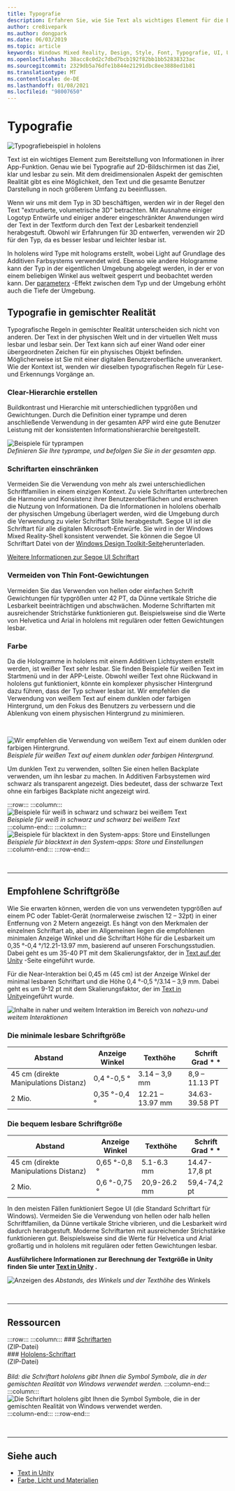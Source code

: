 ```yaml
---
title: Typografie
description: Erfahren Sie, wie Sie Text als wichtiges Element für die Bereitstellung von Informationen in ihrer gemischten Realität-App entwerfen und implementieren.
author: cre8ivepark
ms.author: dongpark
ms.date: 06/03/2019
ms.topic: article
keywords: Windows Mixed Reality, Design, Style, Font, Typografie, UI, UX, Text, Mixed Reality-Headset, Windows Mixed Reality-Headset, Virtual Reality-Headset, hololens
ms.openlocfilehash: 38acc8c0d2c7dbd7bcb192f82bb1bb52838323ac
ms.sourcegitcommit: 2329db5a76dfe1b844e21291dbc8ee3888ed1b81
ms.translationtype: MT
ms.contentlocale: de-DE
ms.lasthandoff: 01/08/2021
ms.locfileid: "98007650"
---
```

# <a name="typography"></a>Typografie

![Typografiebeispiel in hololens](images/typography-cover.png)<br>


Text ist ein wichtiges Element zum Bereitstellung von Informationen in ihrer App-Funktion. Genau wie bei Typografie auf 2D-Bildschirmen ist das Ziel, klar und lesbar zu sein. Mit dem dreidimensionalen Aspekt der gemischten Realität gibt es eine Möglichkeit, den Text und die gesamte Benutzer Darstellung in noch größerem Umfang zu beeinflussen.

Wenn wir uns mit dem Typ in 3D beschäftigen, werden wir in der Regel den Text "extrudierte, volumetrische 3D" betrachten. Mit Ausnahme einiger Logotyp Entwürfe und einiger anderer eingeschränkter Anwendungen wird der Text in der Textform durch den Text der Lesbarkeit tendenziell herabgestuft. Obwohl wir Erfahrungen für 3D entwerfen, verwenden wir 2D für den Typ, da es besser lesbar und leichter lesbar ist.

In hololens wird Type mit holograms erstellt, wobei Light auf Grundlage des Additiven Farbsystems verwendet wird. Ebenso wie andere Hologramme kann der Typ in der eigentlichen Umgebung abgelegt werden, in der er von einem beliebigen Winkel aus weltweit gesperrt und beobachtet werden kann. Der [parameterx](https://en.wikipedia.org/wiki/Parallax) -Effekt zwischen dem Typ und der Umgebung erhöht auch die Tiefe der Umgebung.

## <a name="typography-in-mixed-reality"></a>Typografie in gemischter Realität

Typografische Regeln in gemischter Realität unterscheiden sich nicht von anderen. Der Text in der physischen Welt und in der virtuellen Welt muss lesbar und lesbar sein. Der Text kann sich auf einer Wand oder einer übergeordneten Zeichen für ein physisches Objekt befinden. Möglicherweise ist Sie mit einer digitalen Benutzeroberfläche unverankert. Wie der Kontext ist, wenden wir dieselben typografischen Regeln für Lese-und Erkennungs Vorgänge an.

### <a name="create-clear-hierarchy"></a>Clear-Hierarchie erstellen

Buildkontrast und Hierarchie mit unterschiedlichen typgrößen und Gewichtungen. Durch die Definition einer typrampe und deren anschließende Verwendung in der gesamten APP wird eine gute Benutzer Leistung mit der konsistenten Informationshierarchie bereitgestellt.

![Beispiele für typrampen](images/typography-ramp-1000px.jpg)<br>
*Definieren Sie Ihre typrampe, und befolgen Sie Sie in der gesamten app.*

### <a name="limit-your-fonts"></a>Schriftarten einschränken

Vermeiden Sie die Verwendung von mehr als zwei unterschiedlichen Schriftfamilien in einem einzigen Kontext. Zu viele Schriftarten unterbrechen die Harmonie und Konsistenz ihrer Benutzeroberflächen und erschweren die Nutzung von Informationen. Da die Informationen in hololens oberhalb der physischen Umgebung überlagert werden, wird die Umgebung durch die Verwendung zu vieler Schriftart Stile herabgestuft. Segoe UI ist die Schriftart für alle digitalen Microsoft-Entwürfe. Sie wird in der Windows Mixed Reality-Shell konsistent verwendet. Sie können die Segoe UI Schriftart Datei von der [Windows Design Toolkit-Seite](https://docs.microsoft.com/windows/uwp/design-downloads/)herunterladen.

[Weitere Informationen zur Segoe UI Schriftart](https://docs.microsoft.com/windows/uwp/design/style/typography)

### <a name="avoid-thin-font-weights"></a>Vermeiden von Thin Font-Gewichtungen

Vermeiden Sie das Verwenden von hellen oder einfachen Schrift Gewichtungen für typgrößen unter 42 PT, da Dünne vertikale Striche die Lesbarkeit beeinträchtigen und abschwächen. Moderne Schriftarten mit ausreichender Strichstärke funktionieren gut. Beispielsweise sind die Werte von Helvetica und Arial in hololens mit regulären oder fetten Gewichtungen lesbar.

### <a name="color"></a>Farbe

Da die Hologramme in hololens mit einem Additiven Lichtsystem erstellt werden, ist weißer Text sehr lesbar. Sie finden Beispiele für weißen Text im Startmenü und in der APP-Leiste. Obwohl weißer Text ohne Rückwand in hololens gut funktioniert, könnte ein komplexer physischer Hintergrund dazu führen, dass der Typ schwer lesbar ist. Wir empfehlen die Verwendung von weißem Text auf einem dunklen oder farbigen Hintergrund, um den Fokus des Benutzers zu verbessern und die Ablenkung von einem physischen Hintergrund zu minimieren.

<br>


![Wir empfehlen die Verwendung von weißem Text auf einem dunklen oder farbigen Hintergrund. ](images/typography-whiteonblack2-1000px.jpg)
 *Beispiele für weißen Text auf einem dunklen oder farbigen Hintergrund.*
<br>

Um dunklen Text zu verwenden, sollten Sie einen hellen Backplate verwenden, um ihn lesbar zu machen. In Additiven Farbsystemen wird schwarz als transparent angezeigt. Dies bedeutet, dass der schwarze Text ohne ein farbiges Backplate nicht angezeigt wird.

:::row:::
    :::column:::
        ![Beispiele für weiß in schwarz und schwarz bei weißem Text](images/typography-whiteonblack.png)<br>
        *Beispiele für weiß in schwarz und schwarz bei weißem Text*<br>
    :::column-end:::
    :::column:::
        ![Beispiele für blacktext in den System-apps: Store und Einstellungen](images/640px-typography-blackonwhite.jpg)<br>
        *Beispiele für blacktext in den System-apps: Store und Einstellungen*<br>
    :::column-end:::
:::row-end:::

<br>

---

## <a name="recommended-font-size"></a>Empfohlene Schriftgröße

Wie Sie erwarten können, werden die von uns verwendeten typgrößen auf einem PC oder Tablet-Gerät (normalerweise zwischen 12 – 32pt) in einer Entfernung von 2 Metern angezeigt. Es hängt von den Merkmalen der einzelnen Schriftart ab, aber im Allgemeinen liegen die empfohlenen minimalen Anzeige Winkel und die Schriftart Höhe für die Lesbarkeit um 0,35 °-0,4 °/12.21-13.97 mm, basierend auf unseren Forschungsstudien. Dabei geht es um 35-40 PT mit dem Skalierungsfaktor, der in [Text auf der Unity](../develop/unity/text-in-unity.md) -Seite eingeführt wurde. 

Für die Near-Interaktion bei 0,45 m (45 cm) ist der Anzeige Winkel der minimal lesbaren Schriftart und die Höhe 0,4 °-0,5 °/3.14 – 3,9 mm. Dabei geht es um 9-12 pt mit dem Skalierungsfaktor, der im [Text in Unity](../develop/unity/text-in-unity.md)eingeführt wurde.

![Inhalte in naher und weitem Interaktion im Bereich von ](images/typography-distance-1000px.jpg)
 *nahezu-und weitem Interaktionen*

### <a name="the-minimum-legible-font-size"></a>Die minimale lesbare Schriftgröße

| Abstand | Anzeige Winkel | Texthöhe | Schrift Grad * * |
|---------|---------|---------|---------|
| 45 cm (direkte Manipulations Distanz) | 0,4 °-0,5 ° | 3.14 – 3,9 mm | 8,9 – 11.13 PT |
| 2 Mio. | 0,35 °-0,4 ° | 12.21 – 13.97 mm | 34.63-39.58 PT |

### <a name="the-comfortably-legible-font-size"></a>Die bequem lesbare Schriftgröße

| Abstand | Anzeige Winkel | Texthöhe | Schrift Grad * * |
|---------|---------|---------|---------|
| 45 cm (direkte Manipulations Distanz) | 0,65 °-0,8 ° | 5.1-6.3 mm | 14.47-17,8 pt |
| 2 Mio. | 0,6 °-0,75 ° | 20,9-26.2 mm | 59,4-74,2 pt |


In den meisten Fällen funktioniert Segoe UI (die Standard Schriftart für Windows). Vermeiden Sie die Verwendung von hellen oder halb hellen Schriftfamilien, da Dünne vertikale Striche vibrieren, und die Lesbarkeit wird dadurch herabgestuft. Moderne Schriftarten mit ausreichender Strichstärke funktionieren gut. Beispielsweise sind die Werte für Helvetica und Arial großartig und in hololens mit regulären oder fetten Gewichtungen lesbar.

**Ausführlichere Informationen zur Berechnung der Textgröße in Unity finden Sie unter [Text in Unity](../develop/unity/text-in-unity.md) .**

![Anzeigen des ](images/Text_In_Unity_ViewingAngle.jpg)
 *Abstands, des Winkels und der Texthöhe* des Winkels

<br>

---

## <a name="resources"></a>Ressourcen

:::row:::
    :::column:::
    ### <a name="segoe-fontsbr"></a>[Schriftarten](https://download.microsoft.com/download/1/B/C/1BCF071A-78EE-4968-ACBE-15461C274B61/Segoe%20fonts%20v1705.zip)<br>
    (ZIP-Datei)<br>
    ### <a name="hololens-fontbr"></a>[Hololens-Schriftart](https://download.microsoft.com/download/3/8/D/38D659E2-4B9C-413A-B2E7-1956181DC427/Hololens%20font.zip)<br>
    (ZIP-Datei)<br>
    <br>
    *Bild: die Schriftart hololens gibt Ihnen die Symbol Symbole, die in der gemischten Realität von Windows verwendet werden.*
    :::column-end:::
        :::column:::
        ![Die Schriftart hololens gibt Ihnen die Symbol Symbole, die in der gemischten Realität von Windows verwendet werden.](images/hololensmdl2symbols.jpg)<br>
    :::column-end:::
:::row-end:::


<br>

---

## <a name="see-also"></a>Siehe auch

* [Text in Unity](../develop/unity/text-in-unity.md)
* [Farbe, Licht und Materialien](../color,-light-and-materials.md)
